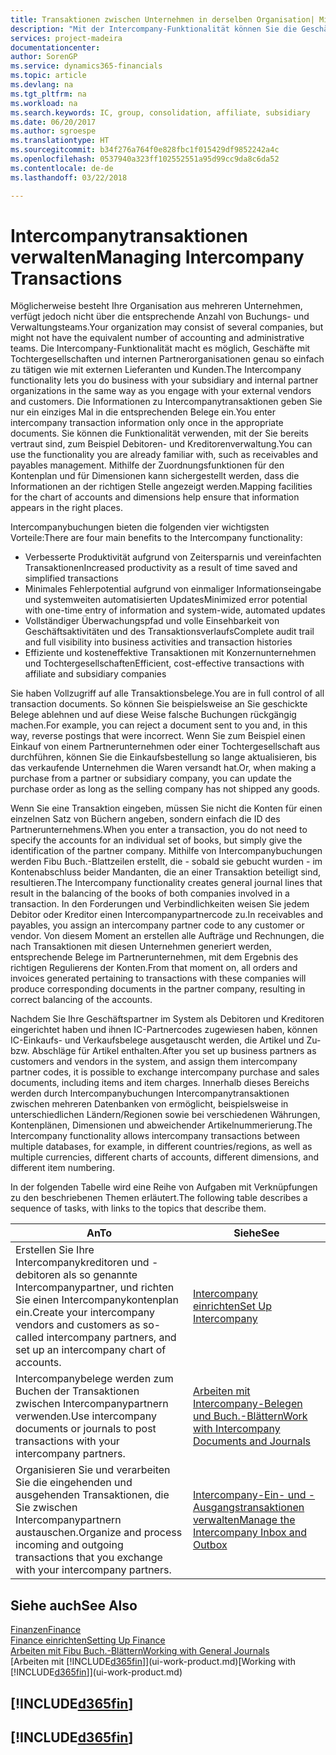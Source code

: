 ```yaml
---
title: Transaktionen zwischen Unternehmen in derselben Organisation| Microsoft Docs
description: "Mit der Intercompany-Funktionalität können Sie die Geschäftsvorgänge und - transaktionen zwischen Unternehmen innerhalb derselben Organisation vereinfachen."
services: project-madeira
documentationcenter: 
author: SorenGP
ms.service: dynamics365-financials
ms.topic: article
ms.devlang: na
ms.tgt_pltfrm: na
ms.workload: na
ms.search.keywords: IC, group, consolidation, affiliate, subsidiary
ms.date: 06/20/2017
ms.author: sgroespe
ms.translationtype: HT
ms.sourcegitcommit: b34f276a764f0e828fbc1f015429df9852242a4c
ms.openlocfilehash: 0537940a323ff102552551a95d99cc9da8c6da52
ms.contentlocale: de-de
ms.lasthandoff: 03/22/2018

---
```

# <a name="managing-intercompany-transactions"></a><span data-ttu-id="1a9ba-103">Intercompanytransaktionen verwalten</span><span class="sxs-lookup"><span data-stu-id="1a9ba-103">Managing Intercompany Transactions</span></span>
<span data-ttu-id="1a9ba-104">Möglicherweise besteht Ihre Organisation aus mehreren Unternehmen, verfügt jedoch nicht über die entsprechende Anzahl von Buchungs- und Verwaltungsteams.</span><span class="sxs-lookup"><span data-stu-id="1a9ba-104">Your organization may consist of several companies, but might not have the equivalent number of accounting and administrative teams.</span></span> <span data-ttu-id="1a9ba-105">Die Intercompany-Funktionalität macht es möglich, Geschäfte mit Tochtergesellschaften und internen Partnerorganisationen genau so einfach zu tätigen wie mit externen Lieferanten und Kunden.</span><span class="sxs-lookup"><span data-stu-id="1a9ba-105">The Intercompany functionality lets you do business with your subsidiary and internal partner organizations in the same way as you engage with your external vendors and customers.</span></span> <span data-ttu-id="1a9ba-106">Die Informationen zu Intercompanytransaktionen geben Sie nur ein einziges Mal in die entsprechenden Belege ein.</span><span class="sxs-lookup"><span data-stu-id="1a9ba-106">You enter intercompany transaction information only once in the appropriate documents.</span></span> <span data-ttu-id="1a9ba-107">Sie können die Funktionalität verwenden, mit der Sie bereits vertraut sind, zum Beispiel Debitoren- und Kreditorenverwaltung.</span><span class="sxs-lookup"><span data-stu-id="1a9ba-107">You can use the functionality you are already familiar with, such as receivables and payables management.</span></span> <span data-ttu-id="1a9ba-108">Mithilfe der Zuordnungsfunktionen für den Kontenplan und für Dimensionen kann sichergestellt werden, dass die Informationen an der richtigen Stelle angezeigt werden.</span><span class="sxs-lookup"><span data-stu-id="1a9ba-108">Mapping facilities for the chart of accounts and dimensions help ensure that information appears in the right places.</span></span>  

<span data-ttu-id="1a9ba-109">Intercompanybuchungen bieten die folgenden vier wichtigsten Vorteile:</span><span class="sxs-lookup"><span data-stu-id="1a9ba-109">There are four main benefits to the Intercompany functionality:</span></span>  

- <span data-ttu-id="1a9ba-110">Verbesserte Produktivität aufgrund von Zeitersparnis und vereinfachten Transaktionen</span><span class="sxs-lookup"><span data-stu-id="1a9ba-110">Increased productivity as a result of time saved and simplified transactions</span></span>  
- <span data-ttu-id="1a9ba-111">Minimales Fehlerpotential aufgrund von einmaliger Informationseingabe und systemweiten automatisierten Updates</span><span class="sxs-lookup"><span data-stu-id="1a9ba-111">Minimized error potential with one-time entry of information and system-wide, automated updates</span></span>  
- <span data-ttu-id="1a9ba-112">Vollständiger Überwachungspfad und volle Einsehbarkeit von Geschäftsaktivitäten und des Transaktionsverlaufs</span><span class="sxs-lookup"><span data-stu-id="1a9ba-112">Complete audit trail and full visibility into business activities and transaction histories</span></span>  
- <span data-ttu-id="1a9ba-113">Effiziente und kosteneffektive Transaktionen mit Konzernunternehmen und Tochtergesellschaften</span><span class="sxs-lookup"><span data-stu-id="1a9ba-113">Efficient, cost-effective transactions with affiliate and subsidiary companies</span></span>  

<span data-ttu-id="1a9ba-114">Sie haben Vollzugriff auf alle Transaktionsbelege.</span><span class="sxs-lookup"><span data-stu-id="1a9ba-114">You are in full control of all transaction documents.</span></span> <span data-ttu-id="1a9ba-115">So können Sie beispielsweise an Sie geschickte Belege ablehnen und auf diese Weise falsche Buchungen rückgängig machen.</span><span class="sxs-lookup"><span data-stu-id="1a9ba-115">For example, you can reject a document sent to you and, in this way, reverse postings that were incorrect.</span></span> <span data-ttu-id="1a9ba-116">Wenn Sie zum Beispiel einen Einkauf von einem Partnerunternehmen oder einer Tochtergesellschaft aus durchführen, können Sie die Einkaufsbestellung so lange aktualisieren, bis das verkaufende Unternehmen die Waren versandt hat.</span><span class="sxs-lookup"><span data-stu-id="1a9ba-116">Or, when making a purchase from a partner or subsidiary company, you can update the purchase order as long as the selling company has not shipped any goods.</span></span>  

<span data-ttu-id="1a9ba-117">Wenn Sie eine Transaktion eingeben, müssen Sie nicht die Konten für einen einzelnen Satz von Büchern angeben, sondern einfach die ID des Partnerunternehmens.</span><span class="sxs-lookup"><span data-stu-id="1a9ba-117">When you enter a transaction, you do not need to specify the accounts for an individual set of books, but simply give the identification of the partner company.</span></span> <span data-ttu-id="1a9ba-118">Mithilfe von Intercompanybuchungen werden Fibu Buch.-Blattzeilen erstellt, die - sobald sie gebucht wurden - im Kontenabschluss beider Mandanten, die an einer Transaktion beteiligt sind, resultieren.</span><span class="sxs-lookup"><span data-stu-id="1a9ba-118">The Intercompany functionality creates general journal lines that result in the balancing of the books of both companies involved in a transaction.</span></span> <span data-ttu-id="1a9ba-119">In den Forderungen und Verbindlichkeiten weisen Sie jedem Debitor oder Kreditor einen Intercompanypartnercode zu.</span><span class="sxs-lookup"><span data-stu-id="1a9ba-119">In receivables and payables, you assign an intercompany partner code to any customer or vendor.</span></span> <span data-ttu-id="1a9ba-120">Von diesem Moment an erstellen alle Aufträge und Rechnungen, die nach Transaktionen mit diesen Unternehmen generiert werden, entsprechende Belege im Partnerunternehmen, mit dem Ergebnis des richtigen Regulierens der Konten.</span><span class="sxs-lookup"><span data-stu-id="1a9ba-120">From that moment on, all orders and invoices generated pertaining to transactions with these companies will produce corresponding documents in the partner company, resulting in correct balancing of the accounts.</span></span>  

 <span data-ttu-id="1a9ba-121">Nachdem Sie Ihre Geschäftspartner im System als Debitoren und Kreditoren eingerichtet haben und ihnen IC-Partnercodes zugewiesen haben, können IC-Einkaufs- und Verkaufsbelege ausgetauscht werden, die Artikel und Zu- bzw. Abschläge für Artikel enthalten.</span><span class="sxs-lookup"><span data-stu-id="1a9ba-121">After you set up business partners as customers and vendors in the system, and assign them intercompany partner codes, it is possible to exchange intercompany purchase and sales documents, including items and item charges.</span></span> <span data-ttu-id="1a9ba-122">Innerhalb dieses Bereichs werden durch Intercompanybuchungen Intercompanytransaktionen zwischen mehreren Datenbanken von  ermöglicht, beispielsweise in unterschiedlichen Ländern/Regionen sowie bei verschiedenen Währungen, Kontenplänen, Dimensionen und abweichender Artikelnummerierung.</span><span class="sxs-lookup"><span data-stu-id="1a9ba-122">The Intercompany functionality allows intercompany transactions between multiple databases, for example, in different countries/regions, as well as multiple currencies, different charts of accounts, different dimensions, and different item numbering.</span></span>  

<span data-ttu-id="1a9ba-123">In der folgenden Tabelle wird eine Reihe von Aufgaben mit Verknüpfungen zu den beschriebenen Themen erläutert.</span><span class="sxs-lookup"><span data-stu-id="1a9ba-123">The following table describes a sequence of tasks, with links to the topics that describe them.</span></span>

 |<span data-ttu-id="1a9ba-124">An</span><span class="sxs-lookup"><span data-stu-id="1a9ba-124">To</span></span> |<span data-ttu-id="1a9ba-125">Siehe</span><span class="sxs-lookup"><span data-stu-id="1a9ba-125">See</span></span>|
 |---|---|
 |<span data-ttu-id="1a9ba-126">Erstellen Sie Ihre Intercompanykreditoren und -debitoren als so genannte Intercompanypartner, und richten Sie einen Intercompanykontenplan ein.</span><span class="sxs-lookup"><span data-stu-id="1a9ba-126">Create your intercompany vendors and customers as so-called intercompany partners, and set up an intercompany chart of accounts.</span></span>|[<span data-ttu-id="1a9ba-127">Intercompany einrichten</span><span class="sxs-lookup"><span data-stu-id="1a9ba-127">Set Up Intercompany</span></span>](intercompany-how-setup.md)|
 |<span data-ttu-id="1a9ba-128">Intercompanybelege werden zum Buchen der Transaktionen zwischen Intercompanypartnern verwenden.</span><span class="sxs-lookup"><span data-stu-id="1a9ba-128">Use intercompany documents or journals to post transactions with your intercompany partners.</span></span>|[<span data-ttu-id="1a9ba-129">Arbeiten mit Intercompany-Belegen und Buch.-Blättern</span><span class="sxs-lookup"><span data-stu-id="1a9ba-129">Work with Intercompany Documents and Journals</span></span>](intercompany-how-work-documents-journals.md)|
 |<span data-ttu-id="1a9ba-130">Organisieren Sie und verarbeiten Sie die eingehenden und ausgehenden Transaktionen, die Sie zwischen Intercompanypartnern austauschen.</span><span class="sxs-lookup"><span data-stu-id="1a9ba-130">Organize and process incoming and outgoing transactions that you exchange with your intercompany partners.</span></span>|[<span data-ttu-id="1a9ba-131">Intercompany-Ein- und -Ausgangstransaktionen verwalten</span><span class="sxs-lookup"><span data-stu-id="1a9ba-131">Manage the Intercompany Inbox and Outbox</span></span>](intercompany-how-manage-intercompany-inbox.md)|

## <a name="see-also"></a><span data-ttu-id="1a9ba-132">Siehe auch</span><span class="sxs-lookup"><span data-stu-id="1a9ba-132">See Also</span></span>
[<span data-ttu-id="1a9ba-133">Finanzen</span><span class="sxs-lookup"><span data-stu-id="1a9ba-133">Finance</span></span>](finance.md)  
[<span data-ttu-id="1a9ba-134">Finance einrichten</span><span class="sxs-lookup"><span data-stu-id="1a9ba-134">Setting Up Finance</span></span>](finance-setup-finance.md)  
[<span data-ttu-id="1a9ba-135">Arbeiten mit Fibu Buch.-Blättern</span><span class="sxs-lookup"><span data-stu-id="1a9ba-135">Working with General Journals</span></span>](ui-work-general-journals.md)  
<span data-ttu-id="1a9ba-136">[Arbeiten mit [!INCLUDE[d365fin](includes/d365fin_md.md)]](ui-work-product.md)</span><span class="sxs-lookup"><span data-stu-id="1a9ba-136">[Working with [!INCLUDE[d365fin](includes/d365fin_md.md)]](ui-work-product.md)</span></span>

## [!INCLUDE[d365fin](includes/free_trial_md.md)]  
## [!INCLUDE[d365fin](includes/training_link_md.md)]

